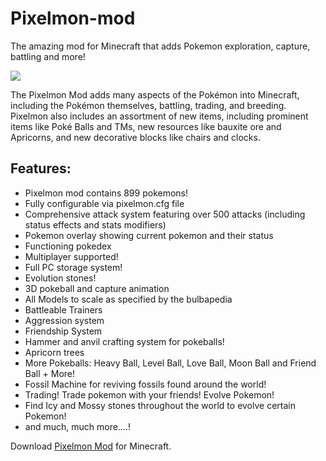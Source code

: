 # Pixelmon-mod
The amazing mod for Minecraft that adds Pokemon exploration, capture, battling and more!

<img src="https://i0.wp.com/mc-mods.net/wp-content/uploads/2014/12/Pixelmon-Mod-1.10.21.8.91.7.10.jpg"/>

The Pixelmon Mod adds many aspects of the Pokémon into Minecraft, including the Pokémon themselves, battling, trading, and breeding. Pixelmon also includes an assortment of new items, including prominent items like Poké Balls and TMs, new resources like bauxite ore and Apricorns, and new decorative blocks like chairs and clocks.


<h2>Features:</h2>
<ul><li>Pixelmon mod contains 899 pokemons!</li><li>Fully configurable via pixelmon.cfg file</li><li>Comprehensive attack system featuring over 500 attacks (including status effects and stats modifiers)</li><li>Pokemon overlay showing current pokemon and their status</li><li>Functioning pokedex</li><li>Multiplayer supported!</li><li>Full PC storage system!</li><li>Evolution stones!</li><li>3D pokeball and capture animation</li><li>All Models to scale as specified by the bulbapedia</li><li>Battleable Trainers</li><li>Aggression system</li><li>Friendship System</li><li>Hammer and anvil crafting system for pokeballs!</li><li>Apricorn trees</li><li>More Pokeballs: Heavy Ball, Level Ball, Love Ball, Moon Ball and Friend Ball + More!</li><li>Fossil Machine for reviving fossils found around the world!</li><li>Trading! Trade pokemon with your friends! Evolve Pokemon!</li><li>Find Icy and Mossy stones throughout the world to evolve certain Pokemon!</li><li>and much, much more….!</li></ul>
Download <a href="https://mc-mods.net/pixelmon-mod">Pixelmon Mod</a> for Minecraft.
